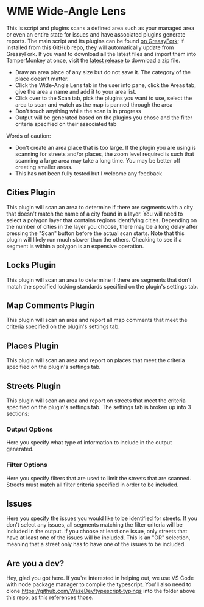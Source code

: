 # WME Wide-Angle Lens

This is script and plugins scans a defined area such as your managed area or even an entire state for issues and have associated plugins generate reports. The main script and its plugins can be found [on GreasyFork](https://greasyfork.org/en/scripts?set=23559); if installed from this GitHub repo, they will automatically update from GreasyFork. If you want to download all the latest files and import them into TamperMonkey at once, visit the [latest release](https://github.com/WazeDev/WME_Wide-Angle_Lens/releases/latest) to download a zip file.

* Draw an area place of any size but do not save it. The category of the place doesn't matter.
* Click the Wide-Angle Lens tab in the user info pane, click the Areas tab, give the area a name and add it to your area list.
* Click over to the Scan tab, pick the plugins you want to use, select the area to scan and watch as the map is panned through the area
* Don't touch anything while the scan is in progress
* Output will be generated based on the plugins you chose and the filter criteria specified on their associated tab

Words of caution:

* Don't create an area place that is too large. If the plugin you are using is scanning for streets and/or places, the zoom level required is such that scanning a large area may take a long time. You may be better off creating smaller areas.
* This has not been fully tested but I welcome any feedback

## Cities Plugin

This plugin will scan an area to determine if there are segments with a city that doesn't match the name of a city found in a layer. You will need to select a polygon layer that contains regions identifying cities. Depending on the number of cities in the layer you choose, there may be a long delay after pressing the "Scan" button before the actual scan starts.
Note that this plugin will likely run much slower than the others.  Checking to see if a segment is within a polygon is an expensive operation.

## Locks Plugin

This plugin will scan an area to determine if there are segments that don't match the specified locking standards specified on the plugin's settings tab.

## Map Comments Plugin

This plugin will scan an area and report all map comments that meet the criteria specified on the plugin's settings tab.

## Places Plugin

This plugin will scan an area and report on places that meet the criteria specified on the plugin's settings tab.

## Streets Plugin

This plugin will scan an area and report on streets that meet the criteria specified on the plugin's settings tab.  The settings tab is broken up into 3 sections:

### Output Options

Here you specify what type of information to include in the output generated.

### Filter Options

Here you specify filters that are used to limit the streets that are scanned. Streets must match all filter criteria specified in order to be included.

## Issues

Here you specify the issues you would like to be identified for streets. If you don't select any issues, all segments matching the filter criteria will be included in the output. If you choose at least one issue, only streets that have at least one of the issues will be included. This is an "OR" selection, meaning that a street only has to have one of the issues to be included.

## Are you a dev?

Hey, glad you got here. If you're interested in helping out, we use VS Code with node package manager to compile the typescript.
You'll also need to clone https://github.com/WazeDev/typescript-typings into the folder above this repo, as this references those.
